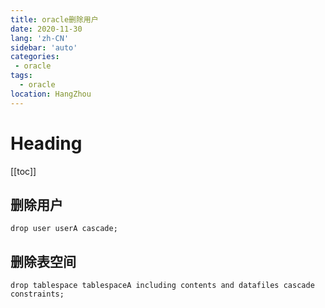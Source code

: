 ```yaml
---
title: oracle删除用户
date: 2020-11-30
lang: 'zh-CN'
sidebar: 'auto'
categories:
 - oracle
tags: 
  - oracle 
location: HangZhou
---
```


# Heading
[[toc]]


## 删除用户
  `drop user userA cascade;`

## 删除表空间
  `drop tablespace tablespaceA including contents and datafiles cascade constraints;`